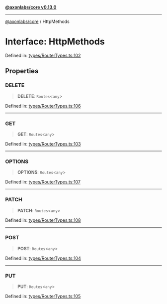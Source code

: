 [**@axonlabs/core v0.13.0**](../README.md)

***

[@axonlabs/core](../globals.md) / HttpMethods

# Interface: HttpMethods

Defined in: [types/RouterTypes.ts:102](https://github.com/AxonJsLabs/AxonJs/blob/443c878e407aac4d555b412a63d998c861697725/src/types/RouterTypes.ts#L102)

## Properties

### DELETE

> **DELETE**: `Routes`\<`any`\>

Defined in: [types/RouterTypes.ts:106](https://github.com/AxonJsLabs/AxonJs/blob/443c878e407aac4d555b412a63d998c861697725/src/types/RouterTypes.ts#L106)

***

### GET

> **GET**: `Routes`\<`any`\>

Defined in: [types/RouterTypes.ts:103](https://github.com/AxonJsLabs/AxonJs/blob/443c878e407aac4d555b412a63d998c861697725/src/types/RouterTypes.ts#L103)

***

### OPTIONS

> **OPTIONS**: `Routes`\<`any`\>

Defined in: [types/RouterTypes.ts:107](https://github.com/AxonJsLabs/AxonJs/blob/443c878e407aac4d555b412a63d998c861697725/src/types/RouterTypes.ts#L107)

***

### PATCH

> **PATCH**: `Routes`\<`any`\>

Defined in: [types/RouterTypes.ts:108](https://github.com/AxonJsLabs/AxonJs/blob/443c878e407aac4d555b412a63d998c861697725/src/types/RouterTypes.ts#L108)

***

### POST

> **POST**: `Routes`\<`any`\>

Defined in: [types/RouterTypes.ts:104](https://github.com/AxonJsLabs/AxonJs/blob/443c878e407aac4d555b412a63d998c861697725/src/types/RouterTypes.ts#L104)

***

### PUT

> **PUT**: `Routes`\<`any`\>

Defined in: [types/RouterTypes.ts:105](https://github.com/AxonJsLabs/AxonJs/blob/443c878e407aac4d555b412a63d998c861697725/src/types/RouterTypes.ts#L105)
